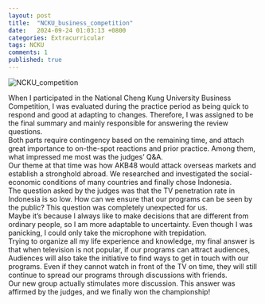 ```yaml
---
layout: post
title:  "NCKU_business_competition"
date:   2024-09-24 01:03:13 +0800
categories: Extracurricular
tags: NCKU
comments: 1
published: true
---
```


![NCKU_competition](https://hackmd.io/_uploads/Bkx218yT0.png)

When I participated in the National Cheng Kung University Business Competition, I was evaluated during the practice period as being quick to respond and good at adapting to changes. Therefore, I was assigned to be the final summary and mainly responsible for answering the review questions.
<br>
Both parts require contingency based on the remaining time, and attach great importance to on-the-spot reactions and prior practice. Among them, what impressed me most was the judges’ Q&A.
<br>
Our theme at that time was how AKB48 would attack overseas markets and establish a stronghold abroad. We researched and investigated the social-economic conditions of many countries and finally chose Indonesia.
<br>
The question asked by the judges was that the TV penetration rate in Indonesia is so low. How can we ensure that our programs can be seen by the public? This question was completely unexpected for us.
<br>
Maybe it’s because I always like to make decisions that are different from ordinary people, so I am more adaptable to uncertainty. Even though I was panicking, I could only take the microphone with trepidation.
<br>
Trying to organize all my life experience and knowledge, my final answer is that when television is not popular, if our programs can attract audiences,
Audiences will also take the initiative to find ways to get in touch with our programs. Even if they cannot watch in front of the TV on time, they will still continue to spread our programs through discussions with friends.
<br>
Our new group actually stimulates more discussion. This answer was affirmed by the judges, and we finally won the championship!